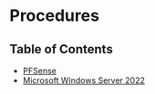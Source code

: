 # Procedures

## Table of Contents
- [PFSense](#pfsense)
- [Microsoft Windows Server 2022](#server2022)
